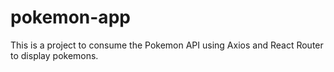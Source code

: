 # pokemon-app
This is a project to consume the Pokemon API using Axios  and React Router to display pokemons.
